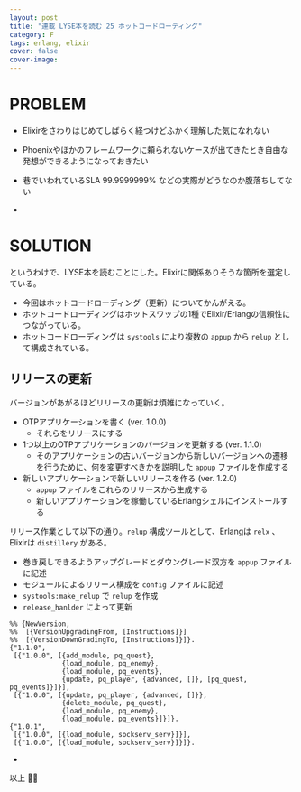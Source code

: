 ```yaml
---
layout: post
title: "連載 LYSE本を読む 25 ホットコードローディング"
category: F
tags: erlang, elixir
cover: false
cover-image:
---
```


# PROBLEM
- Elixirをさわりはじめてしばらく経つけどふかく理解した気になれない
- Phoenixやほかのフレームワークに頼られないケースが出てきたとき自由な発想ができるようになっておきたい
- 巷でいわれているSLA 99.9999999% などの実際がどうなのか腹落ちしてない

-

# SOLUTION
というわけで、LYSE本を読むことにした。Elixirに関係ありそうな箇所を選定している。

- 今回はホットコードローディング（更新）についてかんがえる。
- ホットコードローディングはホットスワップの1種でElixir/Erlangの信頼性につながっている。
- ホットコードローディングは `systools` により複数の `appup` から `relup` として構成されている。

## リリースの更新
バージョンがあがるほどリリースの更新は煩雑になっていく。

- OTPアプリケーションを書く (ver. 1.0.0)
    - それらをリリースにする
- 1つ以上のOTPアプリケーションのバージョンを更新する (ver. 1.1.0)
    - そのアプリケーションの古いバージョンから新しいバージョンへの遷移を行うために、何を変更すべきかを説明した `appup` ファイルを作成する
- 新しいアプリケーションで新しいリリースを作る (ver. 1.2.0)
    - `appup` ファイルをこれらのリリースから生成する
    - 新しいアプリケーションを稼働しているErlangシェルにインストールする

リリース作業として以下の通り。`relup` 構成ツールとして、Erlangは `relx` 、Elixirは `distillery` がある。

- 巻き戻しできるようアップグレードとダウングレード双方を `appup` ファイルに記述
- モジュールによるリリース構成を `config` ファイルに記述
- `systools:make_relup` で `relup` を作成
- `release_hanlder` によって更新

```erlang:appup
%% {NewVersion,
%%  [{VersionUpgradingFrom, [Instructions]}]
%%  [{VersionDownGradingTo, [Instructions]}]}.
{"1.1.0",
 [{"1.0.0", [{add_module, pq_quest},
             {load_module, pq_enemy},
             {load_module, pq_events},
             {update, pq_player, {advanced, []}, [pq_quest, pq_events]}]}],
 [{"1.0.0", [{update, pq_player, {advanced, []}},
             {delete_module, pq_quest},
             {load_module, pq_enemy},
             {load_module, pq_events}]}]}.
{"1.0.1",
 [{"1.0.0", [{load_module, sockserv_serv}]}],
 [{"1.0.0", [{load_module, sockserv_serv}]}]}.
```

-

以上 :construction_worker::droplet:
